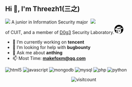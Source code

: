 <h2>Hi 👋, I'm Threezh1(三之)</h1>
<img align='right' src="https://media.giphy.com/media/damUMYvgrroqw2hxSu/giphy.gif" width="230">
<img src="https://media.giphy.com/media/WUlplcMpOCEmTGBtBW/giphy.gif" width="30"> A junior in Information Security major of CUIT, and a member of <a href="https://www.d0g3.cn/">D0g3</a> Security Laboratory.<img src="./images/dog_head.png" width="30">

- 🔭 I’m currently working on **tencent**
- 🤔 I’m looking for help with **bugbounty**
- 💬 Ask me about **anthing**
- 📫 Most Time: **makefoxm@qq.com**

<p align="left"><img src="https://devicons.github.io/devicon/devicon.git/icons/html5/html5-original-wordmark.svg" alt="html5" width="30" height="30"/> <img src="https://devicons.github.io/devicon/devicon.git/icons/javascript/javascript-original.svg" alt="javascript" width="30" height="30"/> <img src="https://devicons.github.io/devicon/devicon.git/icons/mongodb/mongodb-original-wordmark.svg" alt="mongodb" width="30" height="30"/> <img src="https://devicons.github.io/devicon/devicon.git/icons/mysql/mysql-original-wordmark.svg" alt="mysql" width="30" height="30"/> <img src="https://devicons.github.io/devicon/devicon.git/icons/php/php-original.svg" alt="php" width="30" height="30"/> <img src="https://devicons.github.io/devicon/devicon.git/icons/python/python-original-wordmark.svg" alt="python" width="30" height="30"/></p><p align="center">

<img src="https://profile-counter.glitch.me/Threezh1/count.svg" alt="visitcount" width="120"/>